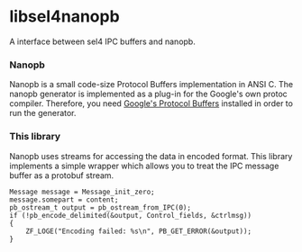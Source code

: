 <!--
     Copyright 2019, Data61
     Commonwealth Scientific and Industrial Research Organisation (CSIRO)
     ABN 41 687 119 230.

     This software may be distributed and modified according to the terms of
     the GNU General Public License version 2. Note that NO WARRANTY is provided.
     See "LICENSE_GPLv2.txt" for details.

     @TAG(DATA61_GPL)
-->

# libsel4nanopb

A interface between sel4 IPC buffers and nanopb.
### Nanopb
Nanopb is a small code-size Protocol Buffers implementation in ANSI C.
The nanopb generator is implemented as a plug-in for the Google's own protoc compiler.
Therefore, you need [Google's Protocol Buffers](https://developers.google.com/protocol-buffers/docs/reference/overview) installed in order to run the generator.

### This library
Nanopb uses streams for accessing the data in encoded format. This library implements a simple wrapper
which allows you to treat the IPC message buffer as a protobuf stream.
```
Message message = Message_init_zero;
message.somepart = content;
pb_ostream_t output = pb_ostream_from_IPC(0);
if (!pb_encode_delimited(&output, Control_fields, &ctrlmsg))
{
    ZF_LOGE("Encoding failed: %s\n", PB_GET_ERROR(&output));
}
```
